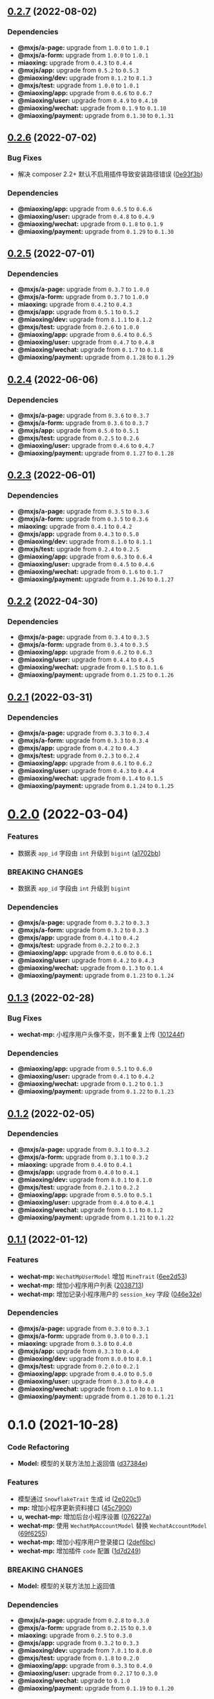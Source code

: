 ## [0.2.7](https://github.com/miaoxing/wechat-mp/compare/v0.2.6...v0.2.7) (2022-08-02)





### Dependencies

* **@mxjs/a-page:** upgrade from `1.0.0` to `1.0.1`
* **@mxjs/a-form:** upgrade from `1.0.0` to `1.0.1`
* **miaoxing:** upgrade from `0.4.3` to `0.4.4`
* **@mxjs/app:** upgrade from `0.5.2` to `0.5.3`
* **@miaoxing/dev:** upgrade from `8.1.2` to `8.1.3`
* **@mxjs/test:** upgrade from `1.0.0` to `1.0.1`
* **@miaoxing/app:** upgrade from `0.6.6` to `0.6.7`
* **@miaoxing/user:** upgrade from `0.4.9` to `0.4.10`
* **@miaoxing/wechat:** upgrade from `0.1.9` to `0.1.10`
* **@miaoxing/payment:** upgrade from `0.1.30` to `0.1.31`

## [0.2.6](https://github.com/miaoxing/wechat-mp/compare/v0.2.5...v0.2.6) (2022-07-02)


### Bug Fixes

* 解决 composer 2.2+ 默认不启用插件导致安装路径错误 ([0e93f3b](https://github.com/miaoxing/wechat-mp/commit/0e93f3b7a0837bf27301b9b7a03634a26f3ce794))





### Dependencies

* **@miaoxing/app:** upgrade from `0.6.5` to `0.6.6`
* **@miaoxing/user:** upgrade from `0.4.8` to `0.4.9`
* **@miaoxing/wechat:** upgrade from `0.1.8` to `0.1.9`
* **@miaoxing/payment:** upgrade from `0.1.29` to `0.1.30`

## [0.2.5](https://github.com/miaoxing/wechat-mp/compare/v0.2.4...v0.2.5) (2022-07-01)





### Dependencies

* **@mxjs/a-page:** upgrade from `0.3.7` to `1.0.0`
* **@mxjs/a-form:** upgrade from `0.3.7` to `1.0.0`
* **miaoxing:** upgrade from `0.4.2` to `0.4.3`
* **@mxjs/app:** upgrade from `0.5.1` to `0.5.2`
* **@miaoxing/dev:** upgrade from `8.1.1` to `8.1.2`
* **@mxjs/test:** upgrade from `0.2.6` to `1.0.0`
* **@miaoxing/app:** upgrade from `0.6.4` to `0.6.5`
* **@miaoxing/user:** upgrade from `0.4.7` to `0.4.8`
* **@miaoxing/wechat:** upgrade from `0.1.7` to `0.1.8`
* **@miaoxing/payment:** upgrade from `0.1.28` to `0.1.29`

## [0.2.4](https://github.com/miaoxing/wechat-mp/compare/v0.2.3...v0.2.4) (2022-06-06)





### Dependencies

* **@mxjs/a-page:** upgrade from `0.3.6` to `0.3.7`
* **@mxjs/a-form:** upgrade from `0.3.6` to `0.3.7`
* **@mxjs/app:** upgrade from `0.5.0` to `0.5.1`
* **@mxjs/test:** upgrade from `0.2.5` to `0.2.6`
* **@miaoxing/user:** upgrade from `0.4.6` to `0.4.7`
* **@miaoxing/payment:** upgrade from `0.1.27` to `0.1.28`

## [0.2.3](https://github.com/miaoxing/wechat-mp/compare/v0.2.2...v0.2.3) (2022-06-01)





### Dependencies

* **@mxjs/a-page:** upgrade from `0.3.5` to `0.3.6`
* **@mxjs/a-form:** upgrade from `0.3.5` to `0.3.6`
* **miaoxing:** upgrade from `0.4.1` to `0.4.2`
* **@mxjs/app:** upgrade from `0.4.3` to `0.5.0`
* **@miaoxing/dev:** upgrade from `8.1.0` to `8.1.1`
* **@mxjs/test:** upgrade from `0.2.4` to `0.2.5`
* **@miaoxing/app:** upgrade from `0.6.3` to `0.6.4`
* **@miaoxing/user:** upgrade from `0.4.5` to `0.4.6`
* **@miaoxing/wechat:** upgrade from `0.1.6` to `0.1.7`
* **@miaoxing/payment:** upgrade from `0.1.26` to `0.1.27`

## [0.2.2](https://github.com/miaoxing/wechat-mp/compare/v0.2.1...v0.2.2) (2022-04-30)





### Dependencies

* **@mxjs/a-page:** upgrade from `0.3.4` to `0.3.5`
* **@mxjs/a-form:** upgrade from `0.3.4` to `0.3.5`
* **@miaoxing/app:** upgrade from `0.6.2` to `0.6.3`
* **@miaoxing/user:** upgrade from `0.4.4` to `0.4.5`
* **@miaoxing/wechat:** upgrade from `0.1.5` to `0.1.6`
* **@miaoxing/payment:** upgrade from `0.1.25` to `0.1.26`

## [0.2.1](https://github.com/miaoxing/wechat-mp/compare/v0.2.0...v0.2.1) (2022-03-31)





### Dependencies

* **@mxjs/a-page:** upgrade from `0.3.3` to `0.3.4`
* **@mxjs/a-form:** upgrade from `0.3.3` to `0.3.4`
* **@mxjs/app:** upgrade from `0.4.2` to `0.4.3`
* **@mxjs/test:** upgrade from `0.2.3` to `0.2.4`
* **@miaoxing/app:** upgrade from `0.6.1` to `0.6.2`
* **@miaoxing/user:** upgrade from `0.4.3` to `0.4.4`
* **@miaoxing/wechat:** upgrade from `0.1.4` to `0.1.5`
* **@miaoxing/payment:** upgrade from `0.1.24` to `0.1.25`

# [0.2.0](https://github.com/miaoxing/wechat-mp/compare/v0.1.3...v0.2.0) (2022-03-04)


### Features

* 数据表 `app_id` 字段由 `int` 升级到 `bigint` ([a1702bb](https://github.com/miaoxing/wechat-mp/commit/a1702bb86a0cbf3770fd7c21bdc1c463ab4c6473))


### BREAKING CHANGES

* 数据表 `app_id` 字段由 `int` 升级到 `bigint`





### Dependencies

* **@mxjs/a-page:** upgrade from `0.3.2` to `0.3.3`
* **@mxjs/a-form:** upgrade from `0.3.2` to `0.3.3`
* **@mxjs/app:** upgrade from `0.4.1` to `0.4.2`
* **@mxjs/test:** upgrade from `0.2.2` to `0.2.3`
* **@miaoxing/app:** upgrade from `0.6.0` to `0.6.1`
* **@miaoxing/user:** upgrade from `0.4.2` to `0.4.3`
* **@miaoxing/wechat:** upgrade from `0.1.3` to `0.1.4`
* **@miaoxing/payment:** upgrade from `0.1.23` to `0.1.24`

## [0.1.3](https://github.com/miaoxing/wechat-mp/compare/v0.1.2...v0.1.3) (2022-02-28)


### Bug Fixes

* **wechat-mp:** 小程序用户头像不变，则不重复上传 ([101244f](https://github.com/miaoxing/wechat-mp/commit/101244faaf03bf00133da4fe673a5a2b5ad410a2))





### Dependencies

* **@miaoxing/app:** upgrade from `0.5.1` to `0.6.0`
* **@miaoxing/user:** upgrade from `0.4.1` to `0.4.2`
* **@miaoxing/wechat:** upgrade from `0.1.2` to `0.1.3`
* **@miaoxing/payment:** upgrade from `0.1.22` to `0.1.23`

## [0.1.2](https://github.com/miaoxing/wechat-mp/compare/v0.1.1...v0.1.2) (2022-02-05)





### Dependencies

* **@mxjs/a-page:** upgrade from `0.3.1` to `0.3.2`
* **@mxjs/a-form:** upgrade from `0.3.1` to `0.3.2`
* **miaoxing:** upgrade from `0.4.0` to `0.4.1`
* **@mxjs/app:** upgrade from `0.4.0` to `0.4.1`
* **@miaoxing/dev:** upgrade from `8.0.1` to `8.1.0`
* **@mxjs/test:** upgrade from `0.2.1` to `0.2.2`
* **@miaoxing/app:** upgrade from `0.5.0` to `0.5.1`
* **@miaoxing/user:** upgrade from `0.4.0` to `0.4.1`
* **@miaoxing/wechat:** upgrade from `0.1.1` to `0.1.2`
* **@miaoxing/payment:** upgrade from `0.1.21` to `0.1.22`

## [0.1.1](https://github.com/miaoxing/wechat-mp/compare/v0.1.0...v0.1.1) (2022-01-12)


### Features

* **wechat-mp:** `WechatMpUserModel` 增加 `MineTrait` ([6ee2d53](https://github.com/miaoxing/wechat-mp/commit/6ee2d530353d5e46a8ae29f8ed997a9997475a63))
* **wechat-mp:** 增加小程序用户列表 ([2038713](https://github.com/miaoxing/wechat-mp/commit/20387133abe85ebb7c1d5bd3cd9dfcd017946421))
* **wechat-mp:** 增加记录小程序用户的 `session_key` 字段 ([046e32e](https://github.com/miaoxing/wechat-mp/commit/046e32e08d98fd0933ed4c418316fd271ab827df))





### Dependencies

* **@mxjs/a-page:** upgrade from `0.3.0` to `0.3.1`
* **@mxjs/a-form:** upgrade from `0.3.0` to `0.3.1`
* **miaoxing:** upgrade from `0.3.0` to `0.4.0`
* **@mxjs/app:** upgrade from `0.3.3` to `0.4.0`
* **@miaoxing/dev:** upgrade from `8.0.0` to `8.0.1`
* **@mxjs/test:** upgrade from `0.2.0` to `0.2.1`
* **@miaoxing/app:** upgrade from `0.4.0` to `0.5.0`
* **@miaoxing/user:** upgrade from `0.3.0` to `0.4.0`
* **@miaoxing/wechat:** upgrade from `0.1.0` to `0.1.1`
* **@miaoxing/payment:** upgrade from `0.1.20` to `0.1.21`

# 0.1.0 (2021-10-28)


### Code Refactoring

* **Model:** 模型的关联方法加上返回值 ([d37384e](https://github.com/miaoxing/wechat-mp/commit/d37384e5b23165963be4c9589f28a63e0a108cc5))


### Features

* 模型通过 `SnowflakeTrait` 生成 id ([2e020c1](https://github.com/miaoxing/wechat-mp/commit/2e020c1bedb2ffad66cca8fb5bf0f93bab889812))
* **mp:** 增加小程序更新资料接口 ([45c7900](https://github.com/miaoxing/wechat-mp/commit/45c79003c55f02d8dfad9dedabdacd3f5a0b2f84))
* **u, wechat-mp:** 增加后台小程序设置 ([076227a](https://github.com/miaoxing/wechat-mp/commit/076227a73ff3c8e48eaf13e72c5bf037d1f9cd05))
* **wechat-mp:** 使用 `WechatMpAccountModel` 替换 `WechatAccountModel` ([69f6255](https://github.com/miaoxing/wechat-mp/commit/69f6255d1f6a8dd7247fb4c1a9b810e8d1619737))
* **wechat-mp:** 增加小程序用户登录接口 ([2def6bc](https://github.com/miaoxing/wechat-mp/commit/2def6bc6f3899813860bbc4def8788076409ddc5))
* **wechat-mp:** 增加插件 `code` 配置 ([1d7d249](https://github.com/miaoxing/wechat-mp/commit/1d7d249661e5f0789fb28226b0928e7865decbb9))


### BREAKING CHANGES

* **Model:** 模型的关联方法加上返回值





### Dependencies

* **@mxjs/a-page:** upgrade from `0.2.8` to `0.3.0`
* **@mxjs/a-form:** upgrade from `0.2.15` to `0.3.0`
* **miaoxing:** upgrade from `0.2.5` to `0.3.0`
* **@mxjs/app:** upgrade from `0.3.2` to `0.3.3`
* **@miaoxing/dev:** upgrade from `7.0.1` to `8.0.0`
* **@mxjs/test:** upgrade from `0.1.8` to `0.2.0`
* **@miaoxing/app:** upgrade from `0.3.3` to `0.4.0`
* **@miaoxing/user:** upgrade from `0.2.17` to `0.3.0`
* **@miaoxing/wechat:** upgrade to `0.1.0`
* **@miaoxing/payment:** upgrade from `0.1.19` to `0.1.20`
